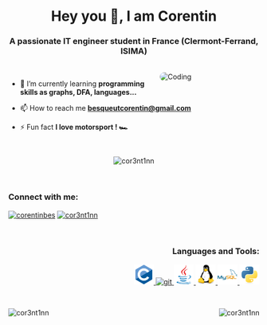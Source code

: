 <h1 align="center">Hey you 👋, I am Corentin</h1>
<h3 align="center">A passionate IT engineer student in France (Clermont-Ferrand, ISIMA)</h3>

<br>
<img align="right" alt="Coding" width="200" style="border-radius:10px" src="https://camo.githubusercontent.com/7de37139d0b4c1ce40865e799b446c0e963a3dd8fb68d239707237c40604fa3d/68747470733a2f2f63646e2e6472696262626c652e636f6d2f75736572732f3733303730332f73637265656e73686f74732f363538313234332f6176656e746f2e676966">

- 🌱 I’m currently learning **programming skills as graphs, DFA, languages...**

- 📫 How to reach me **besqueutcorentin@gmail.com**

- ⚡ Fun fact **I love motorsport ! 🏎️**

<br>
<p align="center"> <img src="https://komarev.com/ghpvc/?username=cor3nt1nn&label=Profile%20Views&color=001eff&style=flat" alt="cor3nt1nn" /> </p>
<br>
<div>
<h3 align="left">Connect with me:</h3>
<p align="left">
<a href="https://linkedin.com/in/corentinbes" target="blank"><img align="center" src="https://raw.githubusercontent.com/rahuldkjain/github-profile-readme-generator/master/src/images/icons/Social/linked-in-alt.svg" alt="corentinbes" height="30" width="40" /></a>
<a href="https://instagram.com/cor3nt1nn" target="blank"><img align="center" src="https://raw.githubusercontent.com/rahuldkjain/github-profile-readme-generator/master/src/images/icons/Social/instagram.svg" alt="cor3nt1nn" height="30" width="40" /></a>
</p>
<br>
<h3 align="right">Languages and Tools:</h3>
<p align="right"> <a href="https://www.cprogramming.com/" target="_blank" rel="noreferrer"> <img src="https://raw.githubusercontent.com/devicons/devicon/master/icons/c/c-original.svg" alt="c" width="40" height="40"/> </a> <a href="https://git-scm.com/" target="_blank" rel="noreferrer"> <img src="https://www.vectorlogo.zone/logos/git-scm/git-scm-icon.svg" alt="git" width="40" height="40"/> </a> <a href="https://www.java.com" target="_blank" rel="noreferrer"> <img src="https://raw.githubusercontent.com/devicons/devicon/master/icons/java/java-original.svg" alt="java" width="40" height="40"/> </a> <a href="https://www.linux.org/" target="_blank" rel="noreferrer"> <img src="https://raw.githubusercontent.com/devicons/devicon/master/icons/linux/linux-original.svg" alt="linux" width="40" height="40"/> </a> <a href="https://www.mysql.com/" target="_blank" rel="noreferrer"> <img src="https://raw.githubusercontent.com/devicons/devicon/master/icons/mysql/mysql-original-wordmark.svg" alt="mysql" width="40" height="40"/> </a> <a href="https://www.python.org" target="_blank" rel="noreferrer"> <img src="https://raw.githubusercontent.com/devicons/devicon/master/icons/python/python-original.svg" alt="python" width="40" height="40"/> </a> </p>
<br>
</div>
<p><img height="180" align="left" src="https://github-readme-stats.vercel.app/api/top-langs?username=cor3nt1nn&show_icons=true&locale=en&layout=compact" alt="cor3nt1nn" /></p>
<p><img height="180" align="right" src="https://github-readme-streak-stats.herokuapp.com/?user=cor3nt1nn&" alt="cor3nt1nn" /></p>

